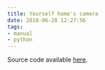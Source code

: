 ```yaml
---
title: Yourself home's camera
date: 2018-06-28 12:27:56
tags:
- manual
- python
---
```



<!-- more -->

Source code available [here](https://github.com/khanhtc1202/cam).